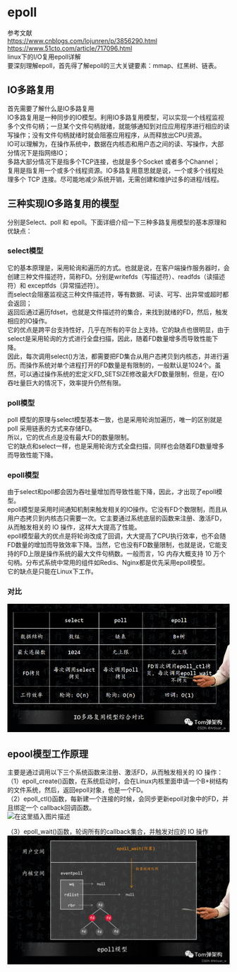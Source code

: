 # epoll
参考文献  
https://www.cnblogs.com/lojunren/p/3856290.html  
https://www.51cto.com/article/717096.html  
linux下的I/O复用epoll详解  
  要深刻理解epoll，首先得了解epoll的三大关键要素：mmap、红黑树、链表。  

## IO多路复用  
首先需要了解什么是IO多路复用    
IO多路复用是一种同步的IO模型。利用IO多路复用模型，可以实现一个线程监视多个文件句柄；一旦某个文件句柄就绪，就能够通知到对应应用程序进行相应的读写操作；没有文件句柄就绪时就会阻塞应用程序，从而释放出CPU资源。  
IO可以理解为，在操作系统中，数据在内核态和用户态之间的读、写操作，大部分情况下是指网络IO；  
多路大部分情况下是指多个TCP连接，也就是多个Socket 或者多个Channel；  
复用是指复用一个或多个线程资源。IO多路复用意思就是说，一个或多个线程处理多个 TCP 连接。尽可能地减少系统开销，无需创建和维护过多的进程/线程。  
## 三种实现IO多路复用的模型  
分别是Select、poll 和 epoll。下面详细介绍一下三种多路复用模型的基本原理和优缺点：  
### select模型  
它的基本原理是，采用轮询和遍历的方式。也就是说，在客户端操作服务器时，会创建三种文件描述符，简称FD。分别是writefds（写描述符）、readfds（读描述符）和 exceptfds（异常描述符）。  
而select会阻塞监视这三种文件描述符，等有数据、可读、可写、出异常或超时都会返回；  
返回后通过遍历fdset，也就是文件描述符的集合，来找到就绪的FD，然后，触发相应的IO操作。  
它的优点是跨平台支持性好，几乎在所有的平台上支持。它的缺点也很明显，由于select是采用轮询的方式进行全盘扫描，因此，随着FD数量增多而导致性能下降。  
因此，每次调用select()方法，都需要把FD集合从用户态拷贝到内核态，并进行遍历。而操作系统对单个进程打开的FD数量是有限制的，一般默认是1024个。虽然，可以通过操作系统的宏定义FD_SETSIZE修改最大FD数量限制，但是，在IO吞吐量巨大的情况下，效率提升仍然有限。  
### poll模型  
poll 模型的原理与select模型基本一致，也是采用轮询加遍历，唯一的区别就是 poll 采用链表的方式来存储FD。  
所以，它的优点点是没有最大FD的数量限制。  
它的缺点和select一样，也是采用轮询方式全盘扫描，同样也会随着FD数量增多而导致性能下降。  
### epoll模型

由于select和poll都会因为吞吐量增加而导致性能下降，因此，才出现了epoll模型。  
epoll模型是采用时间通知机制来触发相关的IO操作。它没有FD个数限制，而且从用户态拷贝到内核态只需要一次。它主要通过系统底层的函数来注册、激活FD，从而触发相关的 IO 操作，这样大大提高了性能。  
epoll模型最大的优点是将轮询改成了回调，大大提高了CPU执行效率，也不会随FD数量的增加而导致效率下降。当然，它也没有FD数量限制，也就是说，它能支持的FD上限是操作系统的最大文件句柄数。一般而言，1G 内存大概支持 10 万个句柄。分布式系统中常用的组件如Redis、Nginx都是优先采用epoll模型。   
它的缺点是只能在Linux下工作。   
### 对比
![在这里插入图片描述](https://raw.githubusercontent.com/PeipengWang/picture/master/699d448f938742b983dbcf3ec626d6a0.png)

## epool模型工作原理
主要是通过调用以下三个系统函数来注册、激活FD，从而触发相关的 IO 操作：    
（1）epoll_create()函数，在系统启动时，会在Linux内核里面申请一个B+树结构的文件系统，然后，返回epoll对象，也是一个FD。    
（2）epoll_ctl()函数，每新建一个连接的时候，会同步更新epoll对象中的FD，并且绑定一个 callback回调函数。    
![在这里插入图片描述](https://img-blog.csdnimg.cn/23b59ba537e04c59b40ab68e2cd6ac2e.png)  

（3）epoll_wait()函数，轮询所有的callback集合，并触发对应的 IO 操作  
![在这里插入图片描述](https://raw.githubusercontent.com/PeipengWang/picture/master/4ff501fa29e5407b846a987ddd14bd82.png)





